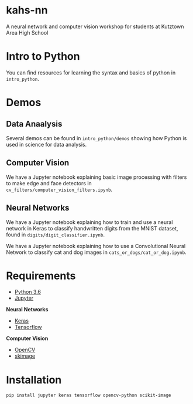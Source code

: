 # kahs-nn
A neural network and computer vision workshop for students at Kutztown Area High School

# Intro to Python

You can find resources for learning the syntax and basics of python in `intro_python`.

# Demos

## Data Anaalysis
Several demos can be found in `intro_python/demos` showing how Python is used in science for data analysis.

## Computer Vision
We have a Jupyter notebook explaining basic image processing with filters to make edge and face detectors in `cv_filters/computer_vision_filters.ipynb`.

## Neural Networks
We have a Jupyter notebook explaining how to train and use a neural network in Keras to classify handwritten digits from the MNIST dataset, found in `digits/digit_classifier.ipynb`.

We have a Jupyter notebook explaining how to use a Convolutional Neural Network to classify cat and dog images in `cats_or_dogs/cat_or_dog.ipynb`.

# Requirements
- [Python 3.6](https://www.python.org/downloads/)
- [Jupyter](http://jupyter.org/)

**Neural Networks**
- [Keras](https://keras.io/)
- [Tensorflow](https://www.tensorflow.org/)

**Computer Vision**
- [OpenCV](https://opencv.org/)
- [skimage](http://scikit-image.org/docs/dev/api/skimage.html)

# Installation

`pip install jupyter keras tensorflow opencv-python scikit-image`


